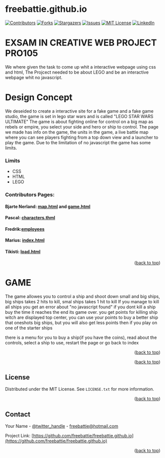 # freebattie.github.io

<div id="top"></div>
<!--
*** Thanks for checking out the Best-README-Template. If you have a suggestion
*** that would make this better, please fork the repo and create a pull request
*** or simply open an issue with the tag "enhancement".
*** Don't forget to give the project a star!
*** Thanks again! Now go create something AMAZING! :D
-->



<!-- PROJECT SHIELDS -->
<!--
*** I'm using markdown "reference style" links for readability.
*** Reference links are enclosed in brackets [ ] instead of parentheses ( ).
*** See the bottom of this document for the declaration of the reference variables
*** for contributors-url, forks-url, etc. This is an optional, concise syntax you may use.
*** https://www.markdownguide.org/basic-syntax/#reference-style-links
-->
[![Contributors][contributors-shield]][contributors-url]
[![Forks][forks-shield]][forks-url]
[![Stargazers][stars-shield]][stars-url]
[![Issues][issues-shield]][issues-url]
[![MIT License][license-shield]][license-url]
[![LinkedIn][linkedin-shield]][linkedin-url]

<!-- ABOUT THE PROJECT -->
# EXSAM IN CREATIVE WEB PROJECT PRO105
We where given the task to come up whit a interactive webpage using css and html,
The Projcect needed to be about LEGO and be an interactive webpage whit no javascript.

# Design Concept
We deseided to create a interactive site for a fake game and a fake game studio, the game is set in lego star wars  and is called 
"LEGO STAR WARS ULTIMATE"
The game is about fighting online for control on a big map as rebels or empire, you select your side and hero or ship to control.
The page we made has info on the game, the units in the game, a live battle map where you can see players fighting from a top down view and a launcher to play the game.
Due to the limitation of no javascript the game has some limits.
### Limits
* CSS
* HTML
* LEGO

### Contributors Pages:
#### Bjarte Nerland: [map.html](https://freebattie.github.io/map.html) and [game.html](https://freebattie.github.io/game.html)
#### Pascal: [characters.thml](https://freebattie.github.io/characters.html) 
#### Fredrik:[employees](https://freebattie.github.io/employees.html)
#### Marius: [index.html](https://freebattie.github.io/index.html)
#### Tikisti: [load.html](https://freebattie.github.io/load.html)

<p align="right">(<a href="#top">back to top</a>)</p>

<!-- GETTING STARTED -->
# GAME
The game allowes you to control a ship and shoot down small and big ships, big ships takes 2 hits to kill, smal ships takes 1 hit to kill
If you manage to kill all ships you get an error about "no javascript found" if you dont kill a ship buy the time it reaches the end its game over.
you get points for killing ship witch are displayed top center, you can use your points to buy a better ship that oneshots big ships, 
but you will also get less points then if you play on one of the starter ships

there is a menu for you to buy a ship(if you have the coins), read about the controls, select a ship to use, restart the page or go back to index  
<p align="right">(<a href="#top">back to top</a>)</p>



<p align="right">(<a href="#top">back to top</a>)</p>


<!-- LICENSE -->
## License

Distributed under the MIT License. See `LICENSE.txt` for more information.

<p align="right">(<a href="#top">back to top</a>)</p>



<!-- CONTACT -->
## Contact

Your Name - [@twitter_handle](https://twitter.com/freebattie) - freebattie@hotmail.com

Project Link: [https://github.com/freebattie/freebattie.github.io](https://github.com/freebattie/freebattie.github.io)

<p align="right">(<a href="#top">back to top</a>)</p>



<!-- MARKDOWN LINKS & IMAGES -->
<!-- https://www.markdownguide.org/basic-syntax/#reference-style-links -->
[contributors-shield]: https://img.shields.io/github/contributors/freebattie/freebattie.github.io.svg?style=for-the-badge
[contributors-url]: https://github.com/freebattie/freebattie.github.io/graphs/contributors
[forks-shield]: https://img.shields.io/github/forks/freebattie/freebattie.github.io.svg?style=for-the-badge
[forks-url]: https://github.com/freebattie/freebattie.github.io/network/members
[stars-shield]: https://img.shields.io/github/stars/freebattie/freebattie.github.io.svg?style=for-the-badge
[stars-url]: https://github.com/freebattie/freebattie.github.io/stargazers
[issues-shield]: https://img.shields.io/github/issues/freebattie/freebattie.github.io.svg?style=for-the-badge
[issues-url]: https://github.com/freebattie/freebattie.github.io/issues
[license-shield]: https://img.shields.io/github/license/freebattie/freebattie.github.io.svg?style=for-the-badge
[license-url]: https://github.com/freebattie/freebattie.github.io/blob/master/LICENSE.txt
[linkedin-shield]: https://img.shields.io/badge/-LinkedIn-black.svg?style=for-the-badge&logo=linkedin&colorB=555
[linkedin-url]: https://www.linkedin.com/in/bjarte-nerland-44342575/
[product-screenshot]: images/screenshot.png
